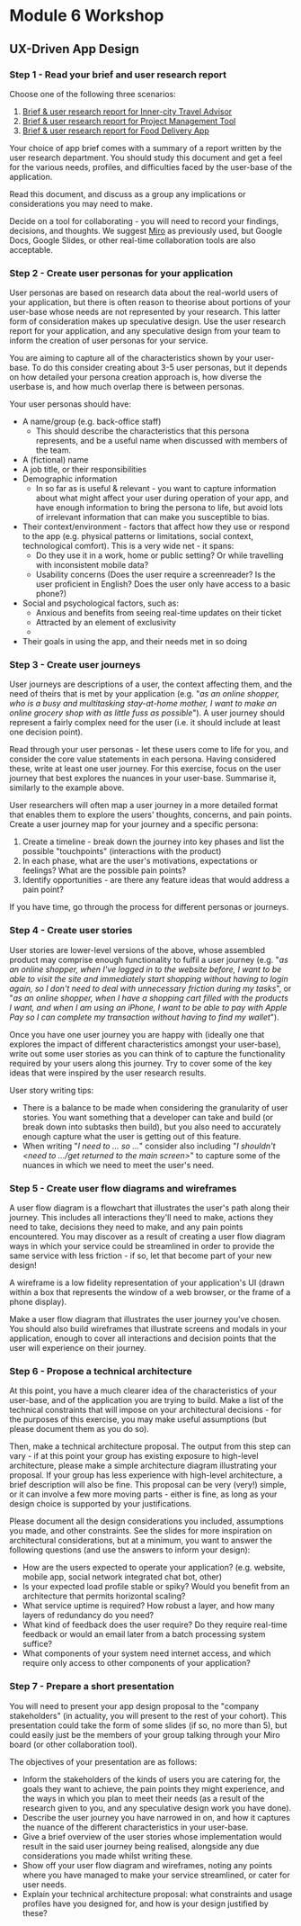 # Module 6 Workshop

## UX-Driven App Design
### Step 1 - Read your brief and user research report
Choose one of the following three scenarios:

1. [Brief & user research report for Inner-city Travel Advisor](./scenarios/inner-city_travel_advisor.md)
2. [Brief & user research report for Project Management Tool](./scenarios/project_management.md)
3. [Brief & user research report for Food Delivery App](./scenarios/food_delivery_app.md)

Your choice of app brief comes with a summary of a report written by the user research department. You should study this document and get a feel for the various needs, profiles, and difficulties faced by the user-base of the application.

Read this document, and discuss as a group any implications or considerations you may need to make. 

Decide on a tool for collaborating - you will need to record your findings, decisions, and thoughts. We suggest [Miro](https://miro.com) as previously used, but Google Docs, Google Slides, or other real-time collaboration tools are also acceptable.

### Step 2 - Create user personas for your application
User personas are based on research data about the real-world users of your application, but there is often reason to theorise about portions of your user-base whose needs are not represented by your research. This latter form of consideration makes up speculative design. Use the user research report for your application, and any speculative design from your team to inform the creation of user personas for your service.

You are aiming to capture all of the characteristics shown by your user-base. To do this consider creating about 3-5 user personas, but it depends on how detailed your persona creation approach is, how diverse the userbase is, and how much overlap there is between personas.

Your user personas should have:
* A name/group (e.g. back-office staff)
    * This should describe the characteristics that this persona represents, and be a useful name when discussed with members of the team.
* A (fictional) name
* A job title, or their responsibilities 
* Demographic information
    * In so far as is useful & relevant - you want to capture information about what might affect your user during operation of your app, and have enough information to bring the persona to life, but avoid lots of irrelevant information that can make you susceptible to bias.
* Their context/environment - factors that affect how they use or respond to the app (e.g. physical patterns or limitations, social context, technological comfort). This is a very wide net - it spans:
    * Do they use it in a work, home or public setting? Or while travelling with inconsistent mobile data?
    * Usability concerns (Does the user require a screenreader? Is the user proficient in English? Does the user only have access to a basic phone?)
* Social and psychological factors, such as:
    * Anxious and benefits from seeing real-time updates on their ticket
    * Attracted by an element of exclusivity
    * 
* Their goals in using the app, and their needs met in so doing

### Step 3 - Create user journeys
User journeys are descriptions of a user, the context affecting them, and the need of theirs that is met by your application (e.g. "*as an online shopper, who is a busy and multitasking stay-at-home mother, I want to make an online grocery shop with as little fuss as possible*"). A user journey should represent a fairly complex need for the user (i.e. it should include at least one decision point). 

Read through your user personas - let these users come to life for you, and consider the core value statements in each persona. Having considered these, write at least one user journey. For this exercise, focus on the user journey that best explores the nuances in your user-base. Summarise it, similarly to the example above.

User researchers will often map a user journey in a more detailed format that enables them to explore the users' thoughts, concerns, and pain points. Create a user journey map for your journey and a specific persona:

1. Create a timeline - break down the journey into key phases and list the possible "touchpoints" (interactions with the product)
1. In each phase, what are the user's motivations, expectations or feelings? What are the possible pain points?
1. Identify opportunities - are there any feature ideas that would address a pain point? 

If you have time, go through the process for different personas or journeys.

### Step 4 - Create user stories

User stories are lower-level versions of the above, whose assembled product may comprise enough functionality to fulfil a user journey (e.g. "*as an online shopper, when I've logged in to the website before, I want to be able to visit the site and immediately start shopping without having to login again, so I don't need to deal with unnecessary friction during my tasks*", or "*as an online shopper, when I have a shopping cart filled with the products I want, and when I am using an iPhone, I want to be able to pay with Apple Pay so I can complete my transaction without having to find my wallet*"). 

Once you have one user journey you are happy with (ideally one that explores the impact of different characteristics amongst your user-base), write out some user stories as you can think of to capture the functionality required by your users along this journey. Try to cover some of the key ideas that were inspired by the user research results.

User story writing tips:
* There is a balance to be made when considering the granularity of user stories. You want something that a developer can take and build (or break down into subtasks then build), but you also need to accurately enough capture what the user is getting out of this feature.
* When writing "*I need to ... so ...*" consider also including "*I shouldn't <need to .../get returned to the main screen>*" to capture some of the nuances in which we need to meet the user's need.

### Step 5 - Create user flow diagrams and wireframes

A user flow diagram is a flowchart that illustrates the user's path along their journey. This includes all interactions they'll need to make, actions they need to take, decisions they need to make, and any pain points encountered. You may discover as a result of creating a user flow diagram ways in which your service could be streamlined in order to provide the same service with less friction - if so, let that become part of your new design!

A wireframe is a low fidelity representation of your application's UI (drawn within a box that represents the window of a web browser, or the frame of a phone display).

Make a user flow diagram that illustrates the user journey you've chosen.
You should also build wireframes that illustrate screens and modals in your application, enough to cover all interactions and decision points that the user will experience on their journey.

### Step 6 - Propose a technical architecture
At this point, you have a much clearer idea of the characteristics of your user-base, and of the application you are trying to build. Make a list of the technical constraints that will impose on your architectural decisions - for the purposes of this exercise, you may make useful assumptions (but please document them as you do so). 

Then, make a technical architecture proposal.
The output from this step can vary - if at this point your group has existing exposure to high-level architecture, please make a simple architecture diagram illustrating your proposal. If your group has less experience with high-level architecture, a brief description will also be fine. This proposal can be very (very!) simple, or it can involve a few more moving parts - either is fine, as long as your design choice is supported by your justifications.

Please document all the design considerations you included, assumptions you made, and other constraints. See the slides for more inspiration on architectural considerations, but at a minimum, you want to answer the following questions (and use the answers to inform your design):
* How are the users expected to operate your application? (e.g. website, mobile app, social network integrated chat bot, other)
* Is your expected load profile stable or spiky? Would you benefit from an architecture that permits horizontal scaling?
* What service uptime is required? How robust a layer, and how many layers of redundancy do you need?
* What kind of feedback does the user require? Do they require real-time feedback or would an email later from a batch processing system suffice?
* What components of your system need internet access, and which require only access to other components of your application?

### Step 7 - Prepare a short presentation
You will need to present your app design proposal to the "company stakeholders" (in actuality, you will present to the rest of your cohort). This presentation could take the form of some slides (if so, no more than 5), but could easily just be the members of your group talking through your Miro board (or other collaboration tool).

The objectives of your presentation are as follows:
* Inform the stakeholders of the kinds of users you are catering for, the goals they want to achieve, the pain points they might experience, and the ways in which you plan to meet their needs (as a result of the research given to you, and any speculative design work you have done).
* Describe the user journey you have narrowed in on, and how it captures the nuance of the different characteristics in your user-base. 
* Give a brief overview of the user stories whose implementation would result in the said user journey being realised, alongside any due considerations you made whilst writing these.
* Show off your user flow diagram and wireframes, noting any points where you have managed to make your service streamlined, or cater for user needs.
* Explain your technical architecture proposal: what constraints and usage profiles have you designed for, and how is your design justified by these?
